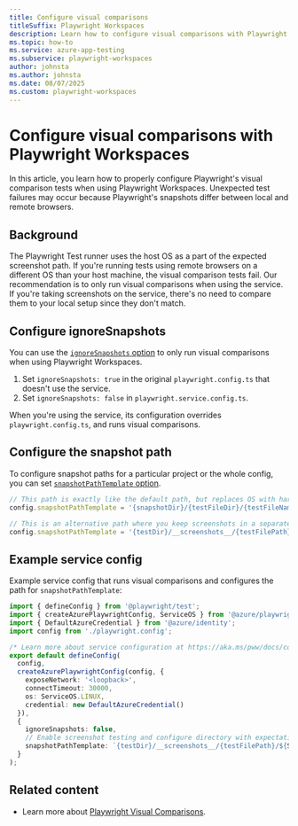 ```yaml
---
title: Configure visual comparisons
titleSuffix: Playwright Workspaces
description: Learn how to configure visual comparisons with Playwright Workspaces.
ms.topic: how-to
ms.service: azure-app-testing
ms.subservice: playwright-workspaces
author: johnsta
ms.author: johnsta
ms.date: 08/07/2025
ms.custom: playwright-workspaces
---
```


# Configure visual comparisons with Playwright Workspaces

In this article, you learn how to properly configure Playwright's visual comparison tests when using Playwright Workspaces. Unexpected test failures may occur because Playwright's snapshots differ between local and remote browsers.

## Background

The Playwright Test runner uses the host OS as a part of the expected screenshot path. If you're running tests using remote browsers on a different OS than your host machine, the visual comparison tests fail. Our recommendation is to only run visual comparisons when using the service. If you're taking screenshots on the service, there's no need to compare them to your local setup since they don't match.

## Configure ignoreSnapshots

You can use the [`ignoreSnapshots` option](https://playwright.dev/docs/api/class-testconfig#test-config-ignore-snapshots) to only run visual comparisons when using Playwright Workspaces.

1. Set `ignoreSnapshots: true` in the original `playwright.config.ts` that doesn't use the service.
1. Set `ignoreSnapshots: false` in `playwright.service.config.ts`.

When you're using the service, its configuration overrides `playwright.config.ts`, and runs visual comparisons.

## Configure the snapshot path

To configure snapshot paths for a particular project or the whole config, you can set [`snapshotPathTemplate` option](https://playwright.dev/docs/api/class-testproject#test-project-snapshot-path-template).

```js
// This path is exactly like the default path, but replaces OS with hardcoded value that is used on the service (linux).
config.snapshotPathTemplate = '{snapshotDir}/{testFileDir}/{testFileName}-snapshots/{arg}{-projectName}-linux{ext}'

// This is an alternative path where you keep screenshots in a separate directory, one per service OS (linux in this case).
config.snapshotPathTemplate = '{testDir}/__screenshots__/{testFilePath}/linux/{arg}{ext}';
```

## Example service config

Example service config that runs visual comparisons and configures the path for `snapshotPathTemplate`:

```typeScript
import { defineConfig } from '@playwright/test';
import { createAzurePlaywrightConfig, ServiceOS } from '@azure/playwright';
import { DefaultAzureCredential } from '@azure/identity';
import config from './playwright.config';

/* Learn more about service configuration at https://aka.ms/pww/docs/config */
export default defineConfig(
  config,
  createAzurePlaywrightConfig(config, {
    exposeNetwork: '<loopback>',
    connectTimeout: 30000,
    os: ServiceOS.LINUX,
    credential: new DefaultAzureCredential()
  }),
  {
    ignoreSnapshots: false,
    // Enable screenshot testing and configure directory with expectations. 
    snapshotPathTemplate: `{testDir}/__screenshots__/{testFilePath}/${ServiceOS.LINUX}/{arg}{ext}`,
  }
);
```

## Related content

- Learn more about [Playwright Visual Comparisons](https://playwright.dev/docs/test-snapshots).
